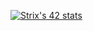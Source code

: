 [![Strix's 42 stats](https://badge42.herokuapp.com/api/stats/bel-amri)](https://github.com/JaeSeoKim/badge42)
